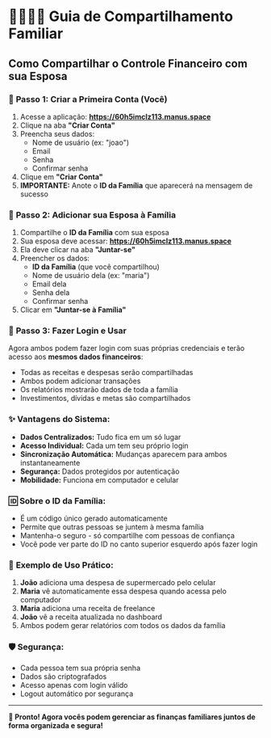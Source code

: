 # 👨‍👩‍👧‍👦 Guia de Compartilhamento Familiar

## Como Compartilhar o Controle Financeiro com sua Esposa

### 🎯 **Passo 1: Criar a Primeira Conta (Você)**

1. Acesse a aplicação: **https://60h5imclz113.manus.space**
2. Clique na aba **"Criar Conta"**
3. Preencha seus dados:
   - Nome de usuário (ex: "joao")
   - Email
   - Senha
   - Confirmar senha
4. Clique em **"Criar Conta"**
5. **IMPORTANTE:** Anote o **ID da Família** que aparecerá na mensagem de sucesso

### 👩 **Passo 2: Adicionar sua Esposa à Família**

1. Compartilhe o **ID da Família** com sua esposa
2. Sua esposa deve acessar: **https://60h5imclz113.manus.space**
3. Ela deve clicar na aba **"Juntar-se"**
4. Preencher os dados:
   - **ID da Família** (que você compartilhou)
   - Nome de usuário dela (ex: "maria")
   - Email dela
   - Senha dela
   - Confirmar senha
5. Clicar em **"Juntar-se à Família"**

### 🔐 **Passo 3: Fazer Login e Usar**

Agora ambos podem fazer login com suas próprias credenciais e terão acesso aos **mesmos dados financeiros**:

- Todas as receitas e despesas serão compartilhadas
- Ambos podem adicionar transações
- Os relatórios mostrarão dados de toda a família
- Investimentos, dívidas e metas são compartilhados

### ✨ **Vantagens do Sistema:**

- **Dados Centralizados:** Tudo fica em um só lugar
- **Acesso Individual:** Cada um tem seu próprio login
- **Sincronização Automática:** Mudanças aparecem para ambos instantaneamente
- **Segurança:** Dados protegidos por autenticação
- **Mobilidade:** Funciona em computador e celular

### 🆔 **Sobre o ID da Família:**

- É um código único gerado automaticamente
- Permite que outras pessoas se juntem à mesma família
- Mantenha-o seguro - só compartilhe com pessoas de confiança
- Você pode ver parte do ID no canto superior esquerdo após fazer login

### 🔄 **Exemplo de Uso Prático:**

1. **João** adiciona uma despesa de supermercado pelo celular
2. **Maria** vê automaticamente essa despesa quando acessa pelo computador
3. **Maria** adiciona uma receita de freelance
4. **João** vê a receita atualizada no dashboard
5. Ambos podem gerar relatórios com todos os dados da família

### 🛡️ **Segurança:**

- Cada pessoa tem sua própria senha
- Dados são criptografados
- Acesso apenas com login válido
- Logout automático por segurança

---

**🎉 Pronto! Agora vocês podem gerenciar as finanças familiares juntos de forma organizada e segura!**

